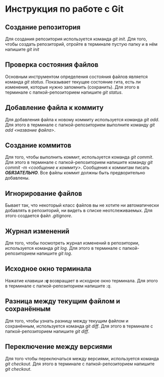 # Инструкция по работе с Git

## Создание репозитория
Для создания репозитория используется команда *git init*. Для того, чтобы создать репозиторий, отройте в терминале пустую папку и в нём напишите *git init*

## Проверка состояния файлов
Основным инструментом определения состояния файлов является команда
*git status*. Показывает текущее состояние гита, есть ли изменения, которые нужно запомнить (сохранить). Для этого в терминале с папкой-репозиторием напишите *git status*.

## Добавление файла к коммиту
Для добавления файла к новому коммиту используется команда *git add*. Для этого в терминале с папкой-репозиторием выполните команду *git add <название файла>*.

## Создание коммитов
Для того, чтобы выполнить коммит, используется команда *git commit*. Для этого в терминале с папкой-репозиторием напишите команду *git commit -m <сообщение к коммиту>*. Сообщения к коммитам писать ***ОБЯЗАТЕЛЬНО***. Все файлы коммит должны быть предворительно добавлены.

## Игнорирование файлов
Бывает так, что некоторый класс файлов вы не хотите ни автоматически добавлять в репозиторий, ни видеть в списке неотслеживаемых. Для этого создается файл *.gitignore*.

## Журнал изменений
Для того, чтобы посмотреть журнал изменений в репозитории, используется команда *git log*. Для этого в терминале с папкой-репозиторием напишите *git log*.

## Исходное окно терминала
Нажатие клавиши ***:q*** возвращает в исходное окно терминала. Для этого в терминале с папкой-репозиторием напишите *:q*.

## Разница между текущим файлом и сохранённым
Для того, чтобы узнать разницу между текущим файлом и сохранённым, используется команда *git diff*. Для этого в терминале с папкой-репозиторием напишите *git diff*.

## Переключение между версиями
Для того чтобы переключаться между версиями, используется команда *git checkout*. Для этого в терминале с папкой-репозиторием напишите *git checkout*.